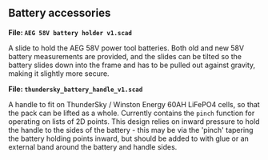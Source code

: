 Battery accessories
-------------------

**File: `AEG 58V battery holder v1.scad`**

A slide to hold the AEG 58V power tool batteries.  Both old and new 58V
battery measurements are provided, and the slides can be tilted so the battery
slides down into the frame and has to be pulled out against gravity, making it
slightly more secure.

**File: `thundersky_battery_handle_v1.scad`**

A handle to fit on ThunderSky / Winston Energy 60AH LiFePO4 cells, so that
the pack can be lifted as a whole.  Currently contains the `pinch` function
for operating on lists of 2D points.  This design relies on inward pressure
to hold the handle to the sides of the battery - this may be via the 'pinch'
tapering the battery holding points inward, but should be added to with glue
or an external band around the battery and handle sides.
